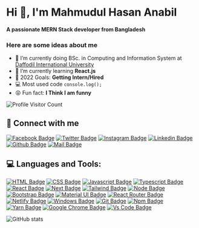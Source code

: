 <h1 align="start">Hi 👋, I'm Mahmudul Hasan Anabil</h1>
<h4 align="start">A passionate MERN Stack developer from Bangladesh</h4>



### Here are some ideas about me
- 🔭 I’m currently doing BSc. in Computing and Information System at [Daffodil International University](https://daffodilvarsity.edu.bd/)
- 🌱 I’m currently learning **React.js**
- 🎯 2022 Goals: **Getting Intern/Hired**
- 💻 Most used code ```console.log();```
- 😝 Fun fact: **I Think I am funny**



![Profile Visitor Count](https://visitor-badge.laobi.icu/badge?page_id=hasanabill.hasanabill)





## 🚀 Connect with me



[![Facebook Badge](https://img.shields.io/badge/Facebook-1877F2?style=for-the-badge&logo=facebook&logoColor=white)](https://facebook.com/mahmudulhasananabil)
[![Twitter Badge](https://img.shields.io/badge/Twitter-1877F2?style=for-the-badge&logo=Twitter&logoColor=white)](https://twitter.com/)
[![Instagram Badge](https://img.shields.io/badge/Instagram-E4405F?style=for-the-badge&logo=instagram&logoColor=white)](https://instagram.com/hasanabil_)
[![Linkedin Badge](https://img.shields.io/badge/LinkedIn-0077B5?style=for-the-badge&logo=linkedin&logoColor=white)](https://linkedin.com/in/mahmudulhasananabil)
[![Github Badge](https://img.shields.io/badge/GitHub-100000?style=for-the-badge&logo=github&logoColor=white)](https://github.com/hasanabill)
[![Mail Badge](https://img.shields.io/badge/Gmail-D14836?style=for-the-badge&logo=gmail&logoColor=white)](mailto:hasanabilna@gmail.com)



## 💻 Languages and Tools:



[![HTML Badge](https://img.shields.io/badge/HTML5-E34F26?style=for-the-badge&logo=html5&logoColor=white)](https://github.com/ahamedashik01)
[![CSS Badge](https://img.shields.io/badge/CSS3-1572B6?style=for-the-badge&logo=css3&logoColor=white)](https://github.com/ahamedashik01)
[![Javascript Badge](https://img.shields.io/badge/JavaScript-F7DF1E?style=for-the-badge&logo=javascript&logoColor=black)](https://github.com/ahamedashik01)
[![Typescript Badge](https://img.shields.io/badge/typeScript-0078D6?style=for-the-badge&logo=typeScript&logoColor=white)](https://github.com/ahamedashik01)
[![React Badge](https://img.shields.io/badge/React-20232A?style=for-the-badge&logo=react&logoColor=61DAFB)](https://github.com/ahamedashik01)
[![Next Badge](https://img.shields.io/badge/NextJS-000?style=for-the-badge&logo=nextjs&logoColor=61DAFB)](https://github.com/ahamedashik01)
[![Tailwind Badge](https://img.shields.io/badge/Tailwind_CSS-38B2AC?style=for-the-badge&logo=tailwind-css&logoColor=white)](https://github.com/ahamedashik01)
[![Node Badge](https://img.shields.io/badge/Node.js-43853D?style=for-the-badge&logo=node.js&logoColor=white)](https://github.com/ahamedashik01)
[![Bootstrap Badge](https://img.shields.io/badge/Bootstrap-563D7C?style=for-the-badge&logo=bootstrap&logoColor=white)](https://github.com/ahamedashik01)
[![Material UI Badge](https://img.shields.io/badge/Material--UI-0081CB?style=for-the-badge&logo=material-ui&logoColor=white)](https://github.com/ahamedashik01)
[![React Router Badge](https://img.shields.io/badge/React_Router-CA4245?style=for-the-badge&logo=react-router&logoColor=white)](https://github.com/ahamedashik01)
[![Netlify Badge](https://img.shields.io/badge/Netlify-00C7B7?style=for-the-badge&logo=netlify&logoColor=white)](https://github.com/ahamedashik01)
[![Windows Badge](https://img.shields.io/badge/Windows-0078D6?style=for-the-badge&logo=windows&logoColor=white)](https://github.com/ahamedashik01)
[![Git Badge](https://img.shields.io/badge/git-f34f29?style=for-the-badge&logo=git&logoColor=white)](https://github.com/ahamedashik01)
[![Npm Badge](https://img.shields.io/badge/npm-d7141a?style=for-the-badge&logo=npm&logoColor=white)](https://github.com/ahamedashik01)
[![Yarn Badge](https://img.shields.io/badge/yarn-0078D6?style=for-the-badge&logo=yarn&logoColor=white)](https://github.com/ahamedashik01)
[![Google Chrome Badge](https://img.shields.io/badge/google_chrome-556532?style=for-the-badge&logo=googlechrome&logoColor=white)](https://github.com/ahamedashik01)
[![Vs Code Badge](https://img.shields.io/badge/Visual_Studio_Code-0078D6?style=for-the-badge&logo=visualstudiocode&logoColor=white)](https://github.com/ahamedashik01)


![GitHub stats](https://github-readme-stats.vercel.app/api?username=hasanabill&show_icons=true&theme=dark)


